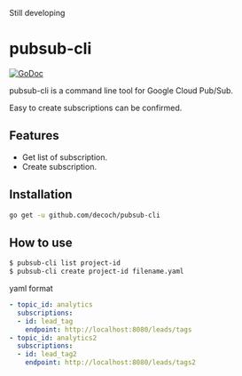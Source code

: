 Still developing

# pubsub-cli

[![GoDoc](https://godoc.org/github.com/decoch/pubsub-cli?status.png)](https://godoc.org/github.com/decoch/pubsub-cli)

pubsub-cli is a command line tool for Google Cloud Pub/Sub.

Easy to create subscriptions can be confirmed.

## Features

- Get list of subscription.
- Create subscription.

## Installation

```bash
go get -u github.com/decoch/pubsub-cli
```

## How to use

```bash
$ pubsub-cli list project-id
$ pubsub-cli create project-id filename.yaml
```

yaml format

```yaml
- topic_id: analytics
  subscriptions:
  - id: lead_tag
    endpoint: http://localhost:8080/leads/tags
- topic_id: analytics2
  subscriptions:
  - id: lead_tag2
    endpoint: http://localhost:8080/leads/tags2
```